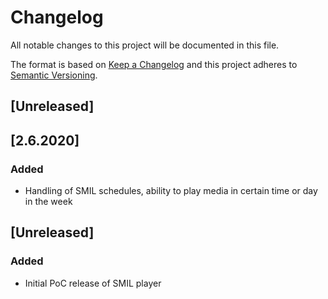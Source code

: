 # Changelog
All notable changes to this project will be documented in this file.

The format is based on [Keep a Changelog](http://keepachangelog.com/en/1.0.0/)
and this project adheres to [Semantic Versioning](http://semver.org/spec/v2.0.0.html).

## [Unreleased]
## [2.6.2020]
### Added
- Handling of SMIL schedules, ability to play media in certain time or day in the week

## [Unreleased]
### Added
- Initial PoC release of SMIL player
